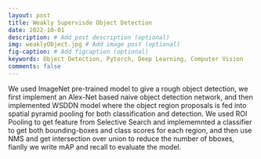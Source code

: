 ```yaml
---
layout: post
title: Weakly Supervisde Object Detection
date: 2022-10-01
description: # Add post description (optional)
img: weaklyObject.jpg # Add image post (optional)
fig-caption: # Add figcaption (optional)
keywords: Object Detection, Pytorch, Deep Learning, Computer Vision
comments: false
---
```



We used ImageNet pre-trained model to give a rough object detection, we first implement an Alex-Net based naive object detection network, and then implemented WSDDN model where the object region proposals is fed into spatial pyramid pooling for both classification and detection. We used ROI Pooling to get feature from Selective Search and implememnted a classifier to get both bounding-boxes and class scores for each region, and then use NMS and get intersection over union to reduce the number of bboxes, fianlly we write mAP and recall to evaluate the model.
